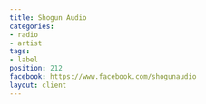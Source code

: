 ```yaml
---
title: Shogun Audio
categories:
- radio
- artist
tags:
- label
position: 212
facebook: https://www.facebook.com/shogunaudio
layout: client
---
```


